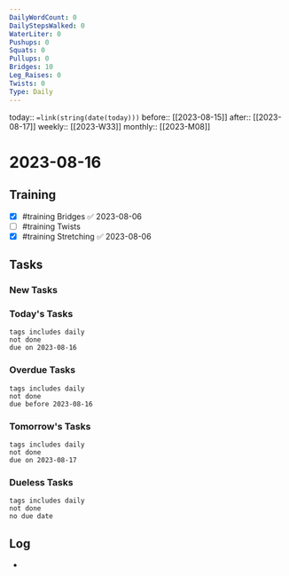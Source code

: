 ```yaml
---
DailyWordCount: 0
DailyStepsWalked: 0
WaterLiter: 0
Pushups: 0
Squats: 0
Pullups: 0
Bridges: 10
Leg_Raises: 0
Twists: 0
Type: Daily
---
```

today:: `=link(string(date(today)))`
before:: [[2023-08-15]]
after:: [[2023-08-17]]
weekly:: [[2023-W33]]
monthly:: [[2023-M08]]

# 2023-08-16



## Training

- [x] #training Bridges ✅ 2023-08-06
- [ ] #training Twists
- [x] #training Stretching ✅ 2023-08-06
## Tasks
### New Tasks 


### Today's Tasks 

```tasks
tags includes daily
not done 
due on 2023-08-16
```

### Overdue Tasks 

```tasks
tags includes daily
not done 
due before 2023-08-16
```

### Tomorrow's Tasks

```tasks
tags includes daily
not done 
due on 2023-08-17
```

### Dueless Tasks

```tasks
tags includes daily
not done 
no due date
```

## Log

- 





